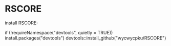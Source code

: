 # RSCORE
install RSCORE:

if (!requireNamespace("devtools", quietly = TRUE)) install.packages("devtools")
devtools::install_github("wycwycpku/RSCORE")
